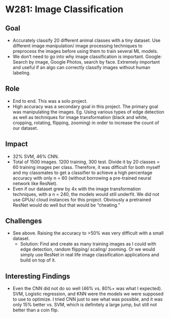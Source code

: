 # W281: Image Classification

## Goal
- Accurately classify 20 different animal classes with a tiny dataset. Use different image manipulation/ image processing techniques to preprocess the images before using them to train several ML models.
- We don’t need to go into why image classification is important. Google: Search by image, Google Photos, search by face. Extremely important and useful if an algo can correctly classify images without human labeling.

## Role
- End to end. This was a solo project.
- High accuracy was a secondary goal in this project. The primary goal was manipulating the images. Eg. Using various types of edge detection as well as techniques for image transformation (black and white, cropping, rotating, flipping, zooming) in order to increase the count of our dataset.

## Impact
- 32% SVM, 46% CNN.
-	Total of 1500 images. 1200 training, 300 test. Divide it by 20 classes = 60 training images per class. Therefore, it was difficult for both myself and my classmates to get a classifier to achieve a high percentage accuracy with only n = 60 (without borrowing a pre-trained neural network like ResNet).
-	Even if our dataset grew by 4x with the image transformation techniques, with a n = 240, the models would still underfit. We did not use GPUs/ cloud instances for this project. Obviously a pretrained ResNet would do well but that would be “cheating.”

## Challenges
- See above. Raising the accuracy to >50% was very difficult with a small dataset.
  - Solution: Find and create as many training images as I could with edge detection, random flipping/ scaling/ zooming. Or we would simply use ResNet in real life image classification applications and build on top of it.

## Interesting Findings
-	Even the CNN did not do so well (46% vs. 80%+ was what I expected). SVM, Logistic regression, and KNN were the models we were supposed to use to optimize. I tried CNN just to see what was possible, and it was only 15% better vs. SVM, which is definitely a large jump, but still not better than a coin flip.  
